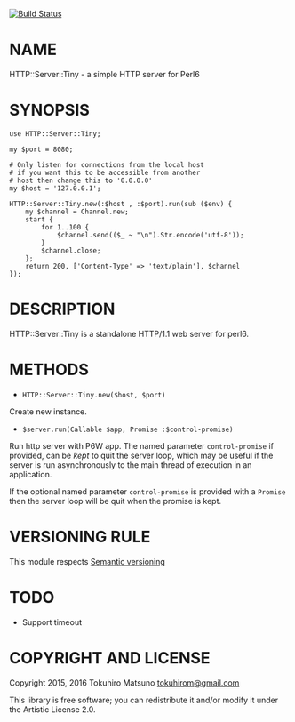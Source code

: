 [![Build Status](https://travis-ci.org/tokuhirom/p6-HTTP-Server-Tiny.svg?branch=master)](https://travis-ci.org/tokuhirom/p6-HTTP-Server-Tiny)

NAME
====

HTTP::Server::Tiny - a simple HTTP server for Perl6

SYNOPSIS
========

    use HTTP::Server::Tiny;

    my $port = 8080;

    # Only listen for connections from the local host
    # if you want this to be accessible from another
    # host then change this to '0.0.0.0'
    my $host = '127.0.0.1';

    HTTP::Server::Tiny.new(:$host , :$port).run(sub ($env) {
        my $channel = Channel.new;
        start {
            for 1..100 {
                $channel.send(($_ ~ "\n").Str.encode('utf-8'));
            }
            $channel.close;
        };
        return 200, ['Content-Type' => 'text/plain'], $channel
    });

DESCRIPTION
===========

HTTP::Server::Tiny is a standalone HTTP/1.1 web server for perl6.

METHODS
=======

  * `HTTP::Server::Tiny.new($host, $port)`

Create new instance.

  * `$server.run(Callable $app, Promise :$control-promise)`

Run http server with P6W app. The named parameter `control-promise` if provided, can be *kept* to quit the server loop, which may be useful if the server is run asynchronously to the main thread of execution in an application.

If the optional named parameter `control-promise` is provided with a `Promise` then the server loop will be quit when the promise is kept.

VERSIONING RULE
===============

This module respects [Semantic versioning](http://semver.org/)

TODO
====

  * Support timeout

COPYRIGHT AND LICENSE
=====================

Copyright 2015, 2016 Tokuhiro Matsuno <tokuhirom@gmail.com>

This library is free software; you can redistribute it and/or modify it under the Artistic License 2.0.
